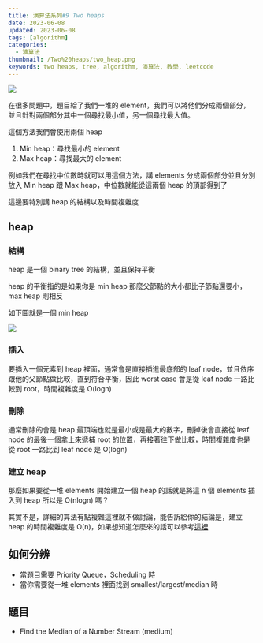 ```yaml
---
title: 演算法系列#9 Two heaps
date: 2023-06-08
updated: 2023-06-08
tags: [algorithm]
categories:
  - 演算法
thumbnail: /Two%20heaps/two_heap.png
keywords: two heaps, tree, algorithm, 演算法, 教學, leetcode
---
```


![](/blog/assets/two_heap.png)

<!-- more -->

在很多問題中，題目給了我們一堆的 element，我們可以將他們分成兩個部分，並且針對兩個部分其中一個尋找最小值，另一個尋找最大值。

這個方法我們會使用兩個 heap

1. Min heap：尋找最小的 element
2. Max heap：尋找最大的 element

例如我們在尋找中位數時就可以用這個方法，講 elements 分成兩個部分並且分別放入 Min heap 跟 Max heap，中位數就能從這兩個 heap 的頂部得到了

這邊要特別講 heap 的結構以及時間複雜度

## heap

### 結構

heap 是一個 binary tree 的結構，並且保持平衡

heap 的平衡指的是如果你是 min heap 那麼父節點的大小都比子節點還要小，max heap 則相反

如下圖就是一個 min heap

![](/blog/assets/two_heap.png)

### 插入

要插入一個元素到 heap 裡面，通常會是直接插進最底部的 leaf node，並且依序跟他的父節點做比較，直到符合平衡，因此 worst case 會是從 leaf node 一路比較到 root，時間複雜度是 O(logn)

### 刪除

通常刪除的會是 heap 最頂端也就是最小或是最大的數字，刪掉後會直接從 leaf node 的最後一個拿上來遞補 root 的位置，再接著往下做比較，時間複雜度也是從 root 一路比到 leaf node 是 O(logn)

### 建立 heap

那麼如果要從一堆 elements 開始建立一個 heap 的話就是將這 n 個 elements 插入到 heap 所以是 O(nlogn) 嗎？

其實不是，詳細的算法有點複雜這裡就不做討論，能告訴給你的結論是，建立 heap 的時間複雜度是 O(n)，如果想知道怎麼來的話可以參考[這裡](https://www.zhihu.com/question/20729324)

## 如何分辨

- 當題目需要 Priority Queue，Scheduling 時
- 當你需要從一堆 elements 裡面找到 smallest/largest/median 時

## 題目

- Find the Median of a Number Stream (medium)
